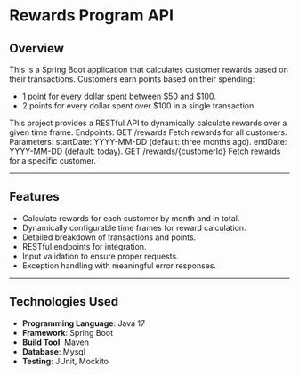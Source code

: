 # Rewards Program API

## Overview
This is a Spring Boot application that calculates customer rewards based on their transactions. Customers earn points based on their spending:
- 1 point for every dollar spent between $50 and $100.
- 2 points for every dollar spent over $100 in a single transaction.

This project provides a RESTful API to dynamically calculate rewards over a given time frame.
Endpoints:
      GET /rewards
        Fetch rewards for all customers.
      Parameters:
        startDate: YYYY-MM-DD (default: three months ago).
        endDate: YYYY-MM-DD (default: today).
      GET /rewards/{customerId}
          Fetch rewards for a specific customer.

---

## Features
- Calculate rewards for each customer by month and in total.
- Dynamically configurable time frames for reward calculation.
- Detailed breakdown of transactions and points.
- RESTful endpoints for integration.
- Input validation to ensure proper requests.
- Exception handling with meaningful error responses.

---

## Technologies Used
- **Programming Language**: Java 17
- **Framework**: Spring Boot
- **Build Tool**: Maven
- **Database**: Mysql
- **Testing**: JUnit, Mockito


